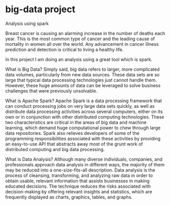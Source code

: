 # big-data project 
Analysis using spark 

Breast cancer is causing an alarming increase in the number of deaths each year. This is the most common type of cancer and the leading cause of mortality in women all over the world. Any advancement in cancer illness prediction and detection is critical to living a healthy life.

In this project I am doing an analysis using a great tool which is spark.

What is Big Data?
Simply said, big data refers to larger, more complicated data volumes, particularly from new data sources. These data sets are so large that typical data processing technologies just cannot handle them. However, these huge amounts of data can be leveraged to solve business challenges that were previously unsolvable.

What is Apache Spark? 
Apache Spark is a data processing framework that can conduct processing jobs on very large data sets quickly, as well as distribute data processing activities across several computers, either on its own or in conjunction with other distributed computing technologies. These two characteristics are critical in the areas of big data and machine learning, which demand huge computational power to chew through large data repositories. Spark also relieves developers of some of the programming responsibilities associated with these activities by providing an easy-to-use API that abstracts away most of the grunt work of distributed computing and big data processing.

What is Data Analysis?
Although many diverse individuals, companies, and professionals approach data analysis in different ways, the majority of them may be reduced into a one-size-fits-all description. Data analysis is the process of cleansing, transforming, and analyzing raw data in order to obtain usable, relevant information that assists businesses in making educated decisions. The technique reduces the risks associated with decision-making by offering relevant insights and statistics, which are frequently displayed as charts, graphics, tables, and graphs.

